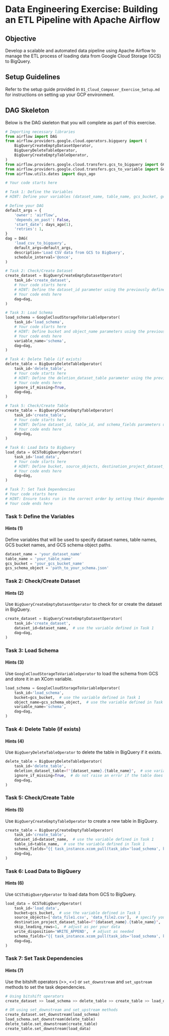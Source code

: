 # Data Engineering Exercise: Building an ETL Pipeline with Apache Airflow

## Objective

Develop a scalable and automated data pipeline using Apache Airflow to manage the ETL process of loading data from Google Cloud Storage (GCS) to BigQuery.

## Setup Guidelines

Refer to the setup guide provided in `01_Cloud_Composer_Exercise_Setup.md` for instructions on setting up your GCP environment.

## DAG Skeleton

Below is the DAG skeleton that you will complete as part of this exercise.

```python
# Importing necessary libraries
from airflow import DAG
from airflow.providers.google.cloud.operators.bigquery import (
    BigQueryCreateEmptyDatasetOperator,
    BigQueryDeleteTableOperator,
    BigQueryCreateEmptyTableOperator,
)
from airflow.providers.google.cloud.transfers.gcs_to_bigquery import GCSToBigQueryOperator
from airflow.providers.google.cloud.transfers.gcs_to_variable import GoogleCloudStorageToVariableOperator
from airflow.utils.dates import days_ago

# Your code starts here

# Task 1: Define the Variables
# HINT: Define your variables (dataset_name, table_name, gcs_bucket, gcs_schema_object) using the given hints in the task description.

# Define your DAG
default_args = {
    'owner': 'airflow',
    'depends_on_past': False,
    'start_date': days_ago(1),
    'retries': 1,
}
dag = DAG(
    'load_csv_to_bigquery',
    default_args=default_args,
    description='Load CSV data from GCS to BigQuery',
    schedule_interval='@once',
)

# Task 2: Check/Create Dataset
create_dataset = BigQueryCreateEmptyDatasetOperator(
    task_id='create_dataset',
    # Your code starts here
    # HINT: Define the dataset_id parameter using the previously defined variable.
    # Your code ends here
    dag=dag,
)

# Task 3: Load Schema
load_schema = GoogleCloudStorageToVariableOperator(
    task_id='load_schema',
    # Your code starts here
    # HINT: Define bucket and object_name parameters using the previously defined variables.
    # Your code ends here
    variable_name='schema',
    dag=dag,
)

# Task 4: Delete Table (if exists)
delete_table = BigQueryDeleteTableOperator(
    task_id='delete_table',
    # Your code starts here
    # HINT: Define the deletion_dataset_table parameter using the previously defined variables.
    # Your code ends here
    ignore_if_missing=True,
    dag=dag,
)

# Task 5: Check/Create Table
create_table = BigQueryCreateEmptyTableOperator(
    task_id='create_table',
    # Your code starts here
    # HINT: Define dataset_id, table_id, and schema_fields parameters using the previously defined variables.
    # Your code ends here
    dag=dag,
)

# Task 6: Load Data to BigQuery
load_data = GCSToBigQueryOperator(
    task_id='load_data',
    # Your code starts here
    # HINT: Define bucket, source_objects, destination_project_dataset_table, schema_fields, and other parameters as needed.
    # Your code ends here
    dag=dag,
)

# Task 7: Set Task Dependencies
# Your code starts here
# HINT: Ensure tasks run in the correct order by setting their dependencies using >> and << operators.
# Your code ends here
```

### Task 1: Define the Variables

#### Hints (1)

Define variables that will be used to specify dataset names, table names, GCS bucket names, and GCS schema object paths.

```python
dataset_name = 'your_dataset_name'
table_name = 'your_table_name'
gcs_bucket = 'your_gcs_bucket_name'
gcs_schema_object = 'path_to_your_schema.json'
```

### Task 2: Check/Create Dataset

#### Hints (2)

Use `BigQueryCreateEmptyDatasetOperator` to check for or create the dataset in BigQuery.

```python
create_dataset = BigQueryCreateEmptyDatasetOperator(
    task_id='create_dataset',
    dataset_id=dataset_name,  # use the variable defined in Task 1
    dag=dag,
)
```

### Task 3: Load Schema

#### Hints (3)

Use `GoogleCloudStorageToVariableOperator` to load the schema from GCS and store it in an XCom variable.

```python
load_schema = GoogleCloudStorageToVariableOperator(
    task_id='load_schema',
    bucket=gcs_bucket,  # use the variable defined in Task 1
    object_name=gcs_schema_object,  # use the variable defined in Task 1
    variable_name='schema',
    dag=dag,
)
```

### Task 4: Delete Table (if exists)

#### Hints (4)

Use `BigQueryDeleteTableOperator` to delete the table in BigQuery if it exists.

```python
delete_table = BigQueryDeleteTableOperator(
    task_id='delete_table',
    deletion_dataset_table=f"{dataset_name}.{table_name}",  # use variables defined in Task 1
    ignore_if_missing=True,  # do not raise an error if the table does not exist
    dag=dag,
)
```

### Task 5: Check/Create Table

#### Hints (5)

Use `BigQueryCreateEmptyTableOperator` to create a new table in BigQuery.

```python
create_table = BigQueryCreateEmptyTableOperator(
    task_id='create_table',
    dataset_id=dataset_name,  # use the variable defined in Task 1
    table_id=table_name,  # use the variable defined in Task 1
    schema_fields="{{ task_instance.xcom_pull(task_ids='load_schema', key='return_value') }}",  # use XCom templating to retrieve the schema stored in Task 3
    dag=dag,
)
```

### Task 6: Load Data to BigQuery

#### Hints (6)

Use `GCSToBigQueryOperator` to load data from GCS to BigQuery.

```python
load_data = GCSToBigQueryOperator(
    task_id='load_data',
    bucket=gcs_bucket,  # use the variable defined in Task 1
    source_objects=['data_file1.csv', 'data_file2.csv'],  # specify your source data files
    destination_project_dataset_table=f"{dataset_name}.{table_name}",  # use variables defined in Task 1
    skip_leading_rows=1,  # adjust as per your data
    write_disposition='WRITE_APPEND',  # adjust as needed
    schema_fields="{{ task_instance.xcom_pull(task_ids='load_schema', key='return_value') }}",  # use XCom templating to retrieve the schema stored in Task 3
    dag=dag,
)
```

### Task 7: Set Task Dependencies

#### Hints (7)

Use the bitshift operators (>>, <<) or `set_downstream` and `set_upstream` methods to set the task dependencies.

```python
# Using bitshift operators
create_dataset >> load_schema >> delete_table >> create_table >> load_data

# OR using set_downstream and set_upstream methods
create_dataset.set_downstream(load_schema)
load_schema.set_downstream(delete_table)
delete_table.set_downstream(create_table)
create_table.set_downstream(load_data)
```
